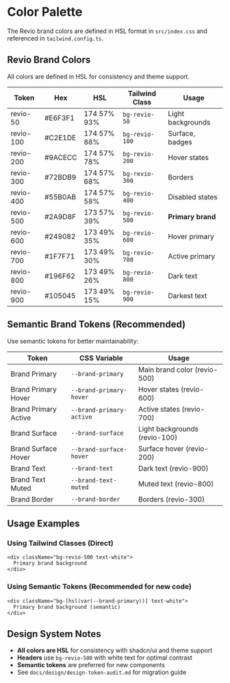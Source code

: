 # Color Palette

The Revio brand colors are defined in HSL format in `src/index.css` and referenced in `tailwind.config.ts`.

## Revio Brand Colors

All colors are defined in HSL for consistency and theme support.

| Token       | Hex       | HSL               | Tailwind Class    | Usage               |
|-------------|-----------|-------------------|-------------------|---------------------|
| revio-50    | #E6F3F1   | 174 57% 93%       | `bg-revio-50`     | Light backgrounds   |
| revio-100   | #C2E1DE   | 174 57% 88%       | `bg-revio-100`    | Surface, badges     |
| revio-200   | #9ACECC   | 174 57% 78%       | `bg-revio-200`    | Hover states        |
| revio-300   | #72BDB9   | 174 57% 68%       | `bg-revio-300`    | Borders             |
| revio-400   | #55B0AB   | 174 57% 58%       | `bg-revio-400`    | Disabled states     |
| revio-500   | #2A9D8F   | 173 57% 39%       | `bg-revio-500`    | **Primary brand**   |
| revio-600   | #249082   | 173 49% 35%       | `bg-revio-600`    | Hover primary       |
| revio-700   | #1F7F71   | 173 49% 30%       | `bg-revio-700`    | Active primary      |
| revio-800   | #196F62   | 173 49% 26%       | `bg-revio-800`    | Dark text           |
| revio-900   | #105045   | 173 49% 15%       | `bg-revio-900`    | Darkest text        |

## Semantic Brand Tokens (Recommended)

Use semantic tokens for better maintainability:

| Token                  | CSS Variable               | Usage                          |
|------------------------|----------------------------|--------------------------------|
| Brand Primary          | `--brand-primary`          | Main brand color (revio-500)   |
| Brand Primary Hover    | `--brand-primary-hover`    | Hover states (revio-600)       |
| Brand Primary Active   | `--brand-primary-active`   | Active states (revio-700)      |
| Brand Surface          | `--brand-surface`          | Light backgrounds (revio-100)  |
| Brand Surface Hover    | `--brand-surface-hover`    | Surface hover (revio-200)      |
| Brand Text             | `--brand-text`             | Dark text (revio-900)          |
| Brand Text Muted       | `--brand-text-muted`       | Muted text (revio-800)         |
| Brand Border           | `--brand-border`           | Borders (revio-300)            |

## Usage Examples

### Using Tailwind Classes (Direct)
```tsx
<div className="bg-revio-500 text-white">
  Primary brand background
</div>
```

### Using Semantic Tokens (Recommended for new code)
```tsx
<div className="bg-[hsl(var(--brand-primary))] text-white">
  Primary brand background (semantic)
</div>
```

## Design System Notes

- **All colors are HSL** for consistency with shadcn/ui and theme support
- **Headers** use `bg-revio-500` with white text for optimal contrast
- **Semantic tokens** are preferred for new components
- See `docs/design/design-token-audit.md` for migration guide
